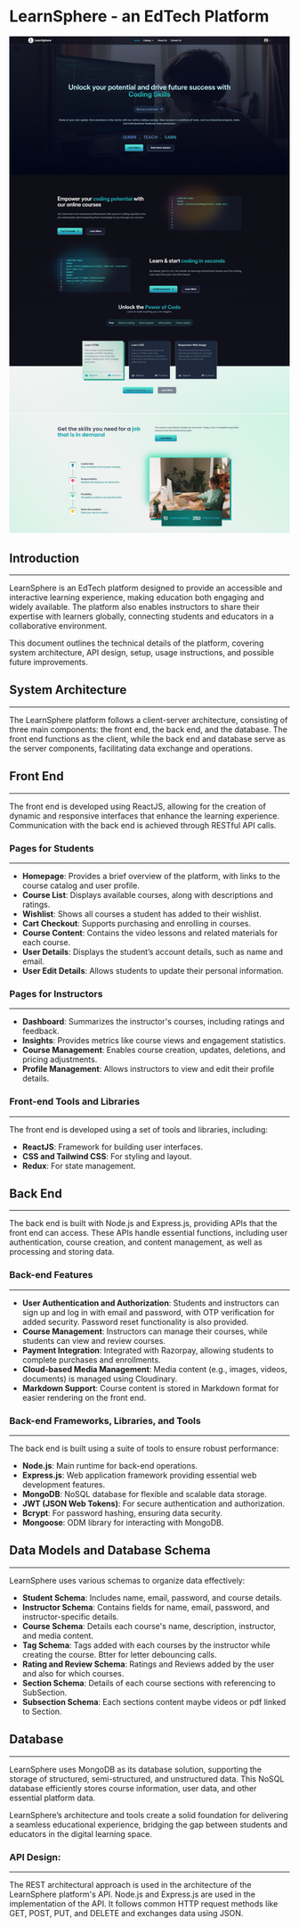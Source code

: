 # LearnSphere - an EdTech Platform

![Alt text](Images/heroImg.png)

## Introduction

---

LearnSphere is an EdTech platform designed to provide an accessible and interactive learning experience, making education both engaging and widely available. The platform also enables instructors to share their expertise with learners globally, connecting students and educators in a collaborative environment.

This document outlines the technical details of the platform, covering system architecture, API design, setup, usage instructions, and possible future improvements.

## System Architecture

---

The LearnSphere platform follows a client-server architecture, consisting of three main components: the front end, the back end, and the database. The front end functions as the client, while the back end and database serve as the server components, facilitating data exchange and operations.

## Front End

---

The front end is developed using ReactJS, allowing for the creation of dynamic and responsive interfaces that enhance the learning experience. Communication with the back end is achieved through RESTful API calls.

### Pages for Students

---

- **Homepage**: Provides a brief overview of the platform, with links to the course catalog and user profile.
- **Course List**: Displays available courses, along with descriptions and ratings.
- **Wishlist**: Shows all courses a student has added to their wishlist.
- **Cart Checkout**: Supports purchasing and enrolling in courses.
- **Course Content**: Contains the video lessons and related materials for each course.
- **User Details**: Displays the student’s account details, such as name and email.
- **User Edit Details**: Allows students to update their personal information.

### Pages for Instructors

---

- **Dashboard**: Summarizes the instructor's courses, including ratings and feedback.
- **Insights**: Provides metrics like course views and engagement statistics.
- **Course Management**: Enables course creation, updates, deletions, and pricing adjustments.
- **Profile Management**: Allows instructors to view and edit their profile details.

### Front-end Tools and Libraries

---

The front end is developed using a set of tools and libraries, including:

- **ReactJS**: Framework for building user interfaces.
- **CSS and Tailwind CSS**: For styling and layout.
- **Redux**: For state management.

## Back End

---

The back end is built with Node.js and Express.js, providing APIs that the front end can access. These APIs handle essential functions, including user authentication, course creation, and content management, as well as processing and storing data.

### Back-end Features

---

- **User Authentication and Authorization**: Students and instructors can sign up and log in with email and password, with OTP verification for added security. Password reset functionality is also provided.
- **Course Management**: Instructors can manage their courses, while students can view and review courses.
- **Payment Integration**: Integrated with Razorpay, allowing students to complete purchases and enrollments.
- **Cloud-based Media Management**: Media content (e.g., images, videos, documents) is managed using Cloudinary.
- **Markdown Support**: Course content is stored in Markdown format for easier rendering on the front end.

### Back-end Frameworks, Libraries, and Tools

---

The back end is built using a suite of tools to ensure robust performance:

- **Node.js**: Main runtime for back-end operations.
- **Express.js**: Web application framework providing essential web development features.
- **MongoDB**: NoSQL database for flexible and scalable data storage.
- **JWT (JSON Web Tokens)**: For secure authentication and authorization.
- **Bcrypt**: For password hashing, ensuring data security.
- **Mongoose**: ODM library for interacting with MongoDB.

## Data Models and Database Schema

---

LearnSphere uses various schemas to organize data effectively:

- **Student Schema**: Includes name, email, password, and course details.
- **Instructor Schema**: Contains fields for name, email, password, and instructor-specific details.
- **Course Schema**: Details each course's name, description, instructor, and media content.
- **Tag Schema**: Tags added with each courses by the instructor while creating the course. Btter for letter debouncing calls.
- **Rating and Review Schema**: Ratings and Reviews added by the user and also for which courses.
- **Section Schema**: Details of each course sections with referencing to SubSection.
- **Subsection Schema**: Each sections content maybe videos or pdf linked to Section.

## Database

---

LearnSphere uses MongoDB as its database solution, supporting the storage of structured, semi-structured, and unstructured data. This NoSQL database efficiently stores course information, user data, and other essential platform data.

LearnSphere’s architecture and tools create a solid foundation for delivering a seamless educational experience, bridging the gap between students and educators in the digital learning space.

### API Design:

---

The REST architectural approach is used in the architecture of the LearnSphere platform's API. Node.js and Express.js are used in the implementation of the API. It follows common HTTP request methods like GET, POST, PUT, and DELETE and exchanges data using JSON.
